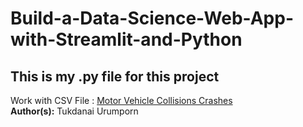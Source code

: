 # Build-a-Data-Science-Web-App-with-Streamlit-and-Python
## This is my .py file for this project
Work with CSV File : <a href = "/https://drive.google.com/file/d/18lm7zNwSoV4_ha7HbrP4MifEBS34cqdc/view?usp=sharing">Motor Vehicle Collisions Crashes</a><br>
**Author(s):** Tukdanai Urumporn

